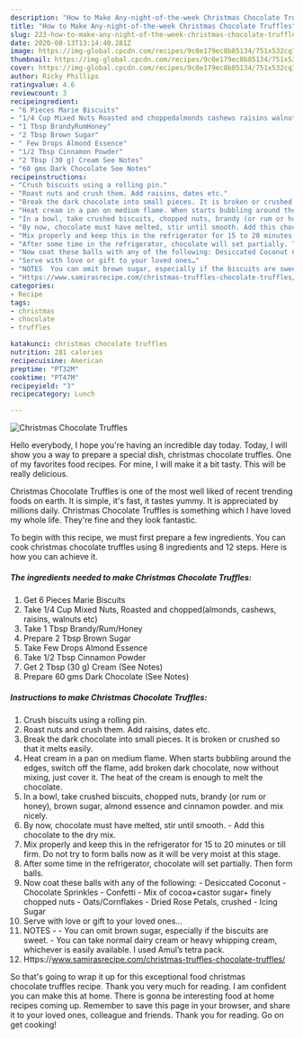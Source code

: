 ```yaml
---
description: "How to Make Any-night-of-the-week Christmas Chocolate Truffles"
title: "How to Make Any-night-of-the-week Christmas Chocolate Truffles"
slug: 223-how-to-make-any-night-of-the-week-christmas-chocolate-truffles
date: 2020-08-13T13:14:40.281Z
image: https://img-global.cpcdn.com/recipes/9c0e179ec8b85134/751x532cq70/christmas-chocolate-truffles-recipe-main-photo.jpg
thumbnail: https://img-global.cpcdn.com/recipes/9c0e179ec8b85134/751x532cq70/christmas-chocolate-truffles-recipe-main-photo.jpg
cover: https://img-global.cpcdn.com/recipes/9c0e179ec8b85134/751x532cq70/christmas-chocolate-truffles-recipe-main-photo.jpg
author: Ricky Phillips
ratingvalue: 4.6
reviewcount: 3
recipeingredient:
- "6 Pieces Marie Biscuits"
- "1/4 Cup Mixed Nuts Roasted and choppedalmonds cashews raisins walnuts etc"
- "1 Tbsp BrandyRumHoney"
- "2 Tbsp Brown Sugar"
- " Few Drops Almond Essence"
- "1/2 Tbsp Cinnamon Powder"
- "2 Tbsp (30 g) Cream See Notes"
- "60 gms Dark Chocolate See Notes"
recipeinstructions:
- "Crush biscuits using a rolling pin."
- "Roast nuts and crush them. Add raisins, dates etc."
- "Break the dark chocolate into small pieces. It is broken or crushed so that it melts easily."
- "Heat cream in a pan on medium flame. When starts bubbling around the edges, switch off the flame, add broken dark chocolate, now without mixing, just cover it. The heat of the cream is enough to melt the chocolate."
- "In a bowl, take crushed biscuits, chopped nuts, brandy (or rum or honey), brown sugar, almond essence and cinnamon powder. and mix nicely."
- "By now, chocolate must have melted, stir until smooth. Add this chocolate to the dry mix."
- "Mix properly and keep this in the refrigerator for 15 to 20 minutes or till firm. Do not try to form balls now as it will be very moist at this stage."
- "After some time in the refrigerator, chocolate will set partially. Then form balls."
- "Now coat these balls with any of the following: Desiccated Coconut Chocolate Sprinkles Confetti Mix of cocoa+castor sugar+ finely chopped nuts Oats/Cornflakes Dried Rose Petals, crushed Icing Sugar"
- "Serve with love or gift to your loved ones…"
- "NOTES  You can omit brown sugar, especially if the biscuits are sweet. You can take normal dairy cream or heavy whipping cream, whichever is easily available. I used Amul’s tetra pack."
- "Https://www.samirasrecipe.com/christmas-truffles-chocolate-truffles/"
categories:
- Recipe
tags:
- christmas
- chocolate
- truffles

katakunci: christmas chocolate truffles 
nutrition: 281 calories
recipecuisine: American
preptime: "PT32M"
cooktime: "PT47M"
recipeyield: "3"
recipecategory: Lunch

---
```



![Christmas Chocolate Truffles](https://img-global.cpcdn.com/recipes/9c0e179ec8b85134/751x532cq70/christmas-chocolate-truffles-recipe-main-photo.jpg)

Hello everybody, I hope you're having an incredible day today. Today, I will show you a way to prepare a special dish, christmas chocolate truffles. One of my favorites food recipes. For mine, I will make it a bit tasty. This will be really delicious.

Christmas Chocolate Truffles is one of the most well liked of recent trending foods on earth. It is simple, it's fast, it tastes yummy. It is appreciated by millions daily. Christmas Chocolate Truffles is something which I have loved my whole life. They're fine and they look fantastic.




To begin with this recipe, we must first prepare a few ingredients. You can cook christmas chocolate truffles using 8 ingredients and 12 steps. Here is how you can achieve it.

<!--inarticleads1-->

##### The ingredients needed to make Christmas Chocolate Truffles:

1. Get 6 Pieces Marie Biscuits
1. Take 1/4 Cup Mixed Nuts, Roasted and chopped(almonds, cashews, raisins, walnuts etc)
1. Take 1 Tbsp Brandy/Rum/Honey
1. Prepare 2 Tbsp Brown Sugar
1. Take  Few Drops Almond Essence
1. Take 1/2 Tbsp Cinnamon Powder
1. Get 2 Tbsp (30 g) Cream (See Notes)
1. Prepare 60 gms Dark Chocolate (See Notes)




<!--inarticleads2-->

##### Instructions to make Christmas Chocolate Truffles:

1. Crush biscuits using a rolling pin.
1. Roast nuts and crush them. Add raisins, dates etc.
1. Break the dark chocolate into small pieces. It is broken or crushed so that it melts easily.
1. Heat cream in a pan on medium flame. When starts bubbling around the edges, switch off the flame, add broken dark chocolate, now without mixing, just cover it. The heat of the cream is enough to melt the chocolate.
1. In a bowl, take crushed biscuits, chopped nuts, brandy (or rum or honey), brown sugar, almond essence and cinnamon powder. and mix nicely.
1. By now, chocolate must have melted, stir until smooth. - Add this chocolate to the dry mix.
1. Mix properly and keep this in the refrigerator for 15 to 20 minutes or till firm. Do not try to form balls now as it will be very moist at this stage.
1. After some time in the refrigerator, chocolate will set partially. Then form balls.
1. Now coat these balls with any of the following: - Desiccated Coconut - Chocolate Sprinkles - Confetti - Mix of cocoa+castor sugar+ finely chopped nuts - Oats/Cornflakes - Dried Rose Petals, crushed - Icing Sugar
1. Serve with love or gift to your loved ones…
1. NOTES -  - You can omit brown sugar, especially if the biscuits are sweet. - You can take normal dairy cream or heavy whipping cream, whichever is easily available. I used Amul’s tetra pack.
1. Https://www.samirasrecipe.com/christmas-truffles-chocolate-truffles/




So that's going to wrap it up for this exceptional food christmas chocolate truffles recipe. Thank you very much for reading. I am confident you can make this at home. There is gonna be interesting food at home recipes coming up. Remember to save this page in your browser, and share it to your loved ones, colleague and friends. Thank you for reading. Go on get cooking!
